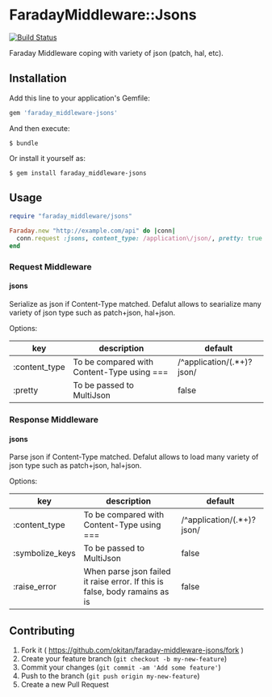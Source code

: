 # FaradayMiddleware::Jsons

[![Build Status](https://travis-ci.org/okitan/faraday_middleware-jsons.svg?branch=master)](https://travis-ci.org/okitan/faraday_middleware-jsons)

Faraday Middleware coping with variety of json (patch, hal, etc).

## Installation

Add this line to your application's Gemfile:

```ruby
gem 'faraday_middleware-jsons'
```

And then execute:

    $ bundle

Or install it yourself as:

    $ gem install faraday_middleware-jsons

## Usage

```ruby
require "faraday_middleware/jsons"

Faraday.new "http://example.com/api" do |conn|
  conn.request :jsons, content_type: /application\/json/, pretty: true
end
```

### Request Middleware

#### jsons

Serialize as json if Content-Type matched.
Defalut allows to searialize many variety of json type such as patch+json, hal+json.

Options:

| key | description | default |
|-----|-------------|---------|
| :content_type | To be compared with Content-Type using === | /^application\/(.*\+)?json/ |
| :pretty       | To be passed to MultiJson | false |

### Response Middleware

#### jsons

Parse json if Content-Type matched.
Defalut allows to load many variety of json type such as patch+json, hal+json.

Options:

| key | description | default |
|-----|-------------|---------|
| :content_type | To be compared with Content-Type using === | /^application\/(.*\+)?json/ |
| :symbolize_keys | To be passed to MultiJson | false |
| :raise_error | When parse json failed it raise error. If this is false, body ramains as is | false |

## Contributing

1. Fork it ( https://github.com/okitan/faraday-middleware-jsons/fork )
2. Create your feature branch (`git checkout -b my-new-feature`)
3. Commit your changes (`git commit -am 'Add some feature'`)
4. Push to the branch (`git push origin my-new-feature`)
5. Create a new Pull Request
